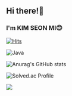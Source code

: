 ## Hi there!👋
### I'm KIM SEON MI😊

 [![Hits](https://hits.seeyoufarm.com/api/count/incr/badge.svg?url=https%3A%2F%2Fgithub.com%2FKIM-SeonMi&count_bg=%23E4C7FF&title_bg=%239580FD&icon=github.svg&icon_color=%23FFFFFF&title=hits&edge_flat=false)](https://hits.seeyoufarm.com)

![Java](https://img.shields.io/badge/java-%23ED8B00.svg?style=for-the-badge&logo=java&logoColor=white)</div>
<!-- ![JavaScript](https://img.shields.io/badge/javascript-%23323330.svg?style=for-the-badge&logo=javascript&logoColor=%23F7DF1E) -->


![Anurag's GitHub stats](https://github-readme-stats.vercel.app/api?username=K-Junyyy&show_icons=true&theme=tokyonight) 

![Solved.ac Profile](http://mazassumnida.wtf/api/v2/generate_badge?boj=kindmi)

 <img src="http://mazandi.herokuapp.com/api?handle=kindmi&theme=warm"/>

<!--
**KIM-SeonMi/KIM-SeonMi** is a ✨ _special_ ✨ repository because its `README.md` (this file) appears on your GitHub profile.

Here are some ideas to get you started:

- 🔭 I’m currently working on ...
- 🌱 I’m currently learning ...
- 👯 I’m looking to collaborate on ...
- 🤔 I’m looking for help with ...
- 💬 Ask me about ...
- 📫 How to reach me: ...
- 😄 Pronouns: ...
- ⚡ Fun fact: ...
-->
